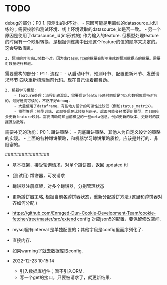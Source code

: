 # TODO

debug的部分：P0
	1. 预测出的id不对。
		- 原因可能是用离线的datasource_id训练的；需要校验和测试环境、线上环境读取的datasource_id是否一致。
		- 另一个原因是使用了datasource_id(int形式的) 作为输入的feature. 但模型处理feature的时候有一个映射转换，是根据训练集中出现这个feature的值的顺序来决定的。这会导致混乱。

	2. 预测的时间窗口总数不对。因为datasource的数量会影响生成的预测数据点的数量。需要对数量进行校验。

需要重构的部分：P1
	1. 流程：
		- 从启动环节、预测环节、配置更新环节、发送请求环节 四块重新梳理当前代码。现在自己读着都费劲。
	
	2. 机器学习模型：	
		- feature处理：流程比较混乱，需要保证feature映射前后是可以和数据库保持对应的，最好是高可读的，不然不好debug.
		- 大量使用了dataframe，有些地方设计的可读性比较低（例如status_matrix）。
		- 模型管理：模型训练、读取等现在比较草台班子。后面可能会经常更新模型，而且同步会更新feature映射。需要清晰可知当前模型的一些meta信息。例如更新的版本、更新时的数据源总数等。

需要补充的功能：P0
	1. 蹲饼策略：
		- 兜底蹲饼策略、其他人为自定义设计的策略的实现。
		- 上面的各种蹲饼策略，和机器学习蹲饼策略质检，应该是并行的、非阻塞的。


################
* 基本框架，接受轮询请求，对单个蹲饼器，返回 updated ttl
* (测试用) 蹲饼器，可发请求
* 蹲饼器注册框架，对多个蹲饼器，分别管理状态
* 更新蹲饼器策略, 根据当前各蹲饼器状态，重新分配蹲饼方法.(这里和蹲饼器对齐如何分配.)


* https://github.com/Enraged-Dun-Cookie-Development-Team/cookie-fetcher/tree/master/src/extend
config 对应json5的配置，要保留修改空间.  
* mysql里有interval 是单独配置的；其他字段是config里面序列化了.
* 直接内存.
* 如果warning了就去数据库取config.
* 2022-12-23 10:15:14
    - 引入数据库组件；暂不引入ORM.
    - 写一个get的接口，只要被请求了，就更新结果.
 